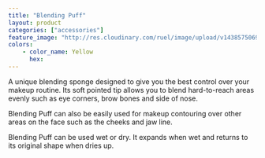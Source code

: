 ```yaml
---
title: "Blending Puff"
layout: product
categories: ["accessories"]
feature_image: "http://res.cloudinary.com/ruel/image/upload/v1438575069/fs/Blending_Puff_P1016068.jpg"
colors:
    - color_name: Yellow
      hex: 
---
```

A unique blending sponge designed to give you the best control over your makeup routine. Its soft pointed tip allows you to blend hard-to-reach areas evenly such as eye corners, brow bones and side of nose.

Blending Puff can also be easily used for makeup contouring over other areas on the face such as the cheeks and jaw line.

Blending Puff can be used wet or dry. It expands when wet and returns to its original shape when dries up.